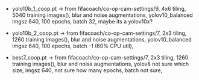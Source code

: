 - yolo10b_1_coop.pt ->
  from fifacoach/co-op-cam-settings/9,
  4x6 tiling,
  5040 training images(),
  blur and noise augmentations,
  yolov10_balanced
  imgsz 640,
  100 epochs,
  batch 32,
  maybe its a yolov10x?

- yolo10b_2_coop.pt ->
  from fifacoach/co-op-cam-settings/7,
  2x3 tiling,
  1260 training images(),
  blur and noise augmentations,
  yolov10_balanced
  imgsz 640,
  100 epochs,
  batch -1 (60% CPU util),
  <!-- maybe its a yolov10x? -->

- best7_coop.pt ->
  from fifacoach/co-op-cam-settings/7,
  2x3 tiling,
  1260 training images(),
  blur and noise augmentations,
  yolov8 not sure which size,
  imgsz 640,
  not sure how many epochs,
  batch not sure,
